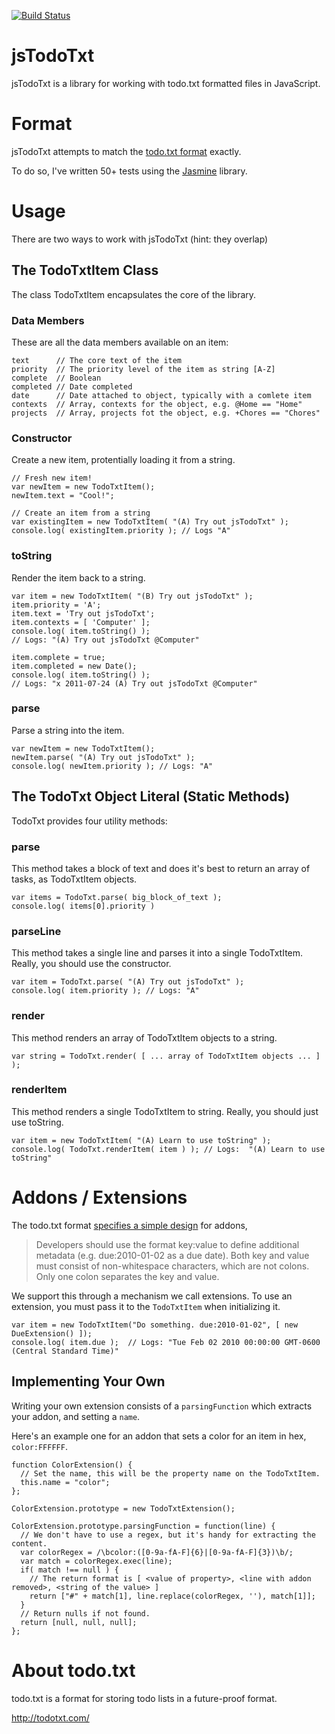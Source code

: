 [![Build Status](https://travis-ci.org/jmhobbs/jsTodoTxt.png?branch=develop)](https://travis-ci.org/jmhobbs/jsTodoTxt)

# jsTodoTxt

jsTodoTxt is a library for working with todo.txt formatted files in JavaScript.

# Format

jsTodoTxt attempts to match the [todo.txt format](https://github.com/ginatrapani/todo.txt-cli/wiki/The-Todo.txt-Format) exactly. 

To do so, I've written 50+ tests using the [Jasmine](https://github.com/pivotal/jasmine) library.

# Usage

There are two ways to work with jsTodoTxt (hint: they overlap)

## The TodoTxtItem Class

The class TodoTxtItem encapsulates the core of the library.

### Data Members

These are all the data members available on an item:

    text      // The core text of the item
    priority  // The priority level of the item as string [A-Z]
    complete  // Boolean
    completed // Date completed
    date      // Date attached to object, typically with a comlete item
    contexts  // Array, contexts for the object, e.g. @Home == "Home"
    projects  // Array, projects fot the object, e.g. +Chores == "Chores"

### Constructor

Create a new item, protentially loading it from a string.

    // Fresh new item!
    var newItem = new TodoTxtItem();
    newItem.text = "Cool!";
    
    // Create an item from a string
    var existingItem = new TodoTxtItem( "(A) Try out jsTodoTxt" );
    console.log( existingItem.priority ); // Logs "A"

### toString

Render the item back to a string.

    var item = new TodoTxtItem( "(B) Try out jsTodoTxt" );
    item.priority = 'A';
    item.text = 'Try out jsTodoTxt';
    item.contexts = [ 'Computer' ];
    console.log( item.toString() );
    // Logs: "(A) Try out jsTodoTxt @Computer"
    
    item.complete = true;
    item.completed = new Date();
    console.log( item.toString() );
    // Logs: "x 2011-07-24 (A) Try out jsTodoTxt @Computer"

### parse

Parse a string into the item.

    var newItem = new TodoTxtItem();
    newItem.parse( "(A) Try out jsTodoTxt" );
    console.log( newItem.priority ); // Logs: "A"

## The TodoTxt Object Literal (Static Methods)

TodoTxt provides four utility methods:

### parse

This method takes a block of text and does it's best to return an array of tasks, as TodoTxtItem objects.

    var items = TodoTxt.parse( big_block_of_text );
    console.log( items[0].priority )

### parseLine

This method takes a single line and parses it into a single TodoTxtItem.  Really, you should use the constructor.

    var item = TodoTxt.parse( "(A) Try out jsTodoTxt" );
    console.log( item.priority ); // Logs: "A"

### render


This method renders an array of TodoTxtItem objects to a string.

    var string = TodoTxt.render( [ ... array of TodoTxtItem objects ... ] );

### renderItem

This method renders a single TodoTxtItem to string.  Really, you should just use toString.

    var item = new TodoTxtItem( "(A) Learn to use toString" );
    console.log( TodoTxt.renderItem( item ) ); // Logs:  "(A) Learn to use toString"

# Addons / Extensions

The todo.txt format [specifies a simple design](https://github.com/todotxt/todo.txt#additional-file-format-definitions) for addons,

> Developers should use the format key:value to define additional metadata (e.g. due:2010-01-02 as a due date).
> Both key and value must consist of non-whitespace characters, which are not colons. Only one colon separates the key and value.

We support this through a mechanism we call extensions.  To use an extension, you must pass it to the `TodoTxtItem` when initializing it.

    var item = new TodoTxtItem("Do something. due:2010-01-02", [ new DueExtension() ]);
    console.log( item.due );  // Logs: "Tue Feb 02 2010 00:00:00 GMT-0600 (Central Standard Time)"

## Implementing Your Own

Writing your own extension consists of a `parsingFunction` which extracts your addon, and setting a `name`.

Here's an example one for an addon that sets a color for an item in hex, `color:FFFFFF`.

    function ColorExtension() {
      // Set the name, this will be the property name on the TodoTxtItem.
      this.name = "color";
    };

    ColorExtension.prototype = new TodoTxtExtension();

    ColorExtension.prototype.parsingFunction = function(line) {
      // We don't have to use a regex, but it's handy for extracting the content.
      var colorRegex = /\bcolor:([0-9a-fA-F]{6}|[0-9a-fA-F]{3})\b/;
      var match = colorRegex.exec(line);
      if( match !== null ) {
        // The return format is [ <value of property>, <line with addon removed>, <string of the value> ]
        return ["#" + match[1], line.replace(colorRegex, ''), match[1]];
      }
      // Return nulls if not found.
      return [null, null, null];
    };

# About todo.txt

todo.txt is a format for storing todo lists in a future-proof format.

http://todotxt.com/
